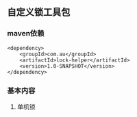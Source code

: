 ## 自定义锁工具包
### maven依赖
```
<dependency>
    <groupId>com.au</groupId>
    <artifactId>lock-helper</artifactId>
    <version>1.0-SNAPSHOT</version>
</dependency>
```

### 基本内容
1. 单机锁